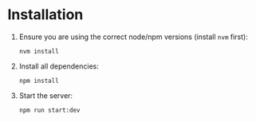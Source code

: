 # Installation

1.  Ensure you are using the correct node/npm versions (install `nvm` first):

        nvm install

2.  Install all dependencies:

        npm install

3.  Start the server:

        npm run start:dev
